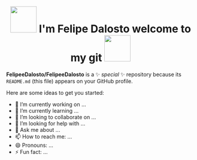 <h1 align="center">
  <img src="https://media.giphy.com/media/c4FSokKY1k4aaTWclQ/giphy.gif" width="70">
  I'm Felipe Dalosto welcome to my git
  <img src="https://media.giphy.com/media/c4FSokKY1k4aaTWclQ/giphy.gif" width="70"></h1>

**FelipeeDalosto/FelipeeDalosto** is a ✨ _special_ ✨ repository because its `README.md` (this file) appears on your GitHub profile.

Here are some ideas to get you started:

- 🔭 I’m currently working on ...
- 🌱 I’m currently learning ...
- 👯 I’m looking to collaborate on ...
- 🤔 I’m looking for help with ...
- 💬 Ask me about ...
- 📫 How to reach me: ...
- 😄 Pronouns: ...
- ⚡ Fun fact: ...

